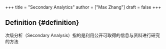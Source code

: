+++
title = "Secondary Analytics"
author = ["Max Zhang"]
draft = false
+++

## Definition {#definition}

次级分析（Secondary Analysis）指的是利用公开可取得的信息与资料进行研究的方法